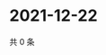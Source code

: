 # 2021-12-22

共 0 条

<!-- BEGIN WEIBO -->
<!-- 最后更新时间 Wed Dec 22 2021 14:11:45 GMT+0800 (China Standard Time) -->

<!-- END WEIBO -->
